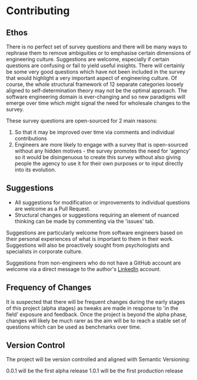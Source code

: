 # Contributing

## Ethos
There is no perfect set of survey questions and there will be many ways to rephrase them to remove ambiguities or to emphasise certain dimensions of engineering culture. Suggestions are welcome, especially if certain questions are confusing or fail to yield useful insights. There will certainly be some very good questions which have not been included in the survey that would highlight a very important aspect of engineering culture. Of course, the whole structural framework of 12 separate categories loosely aligned to self-determination theory may not be the optimal approach. The software engineering domain is ever-changing and so new paradigms will emerge over time which might signal the need for wholesale changes to the survey.

These survey questions are open-sourced for 2 main reasons:
1. So that it may be improved over time via comments and individual contributions
2. Engineers are more likely to engage with a survey that is open-sourced without any hidden motives - the survey promotes the need for 'agency' so it would be disingenuous to create this survey without also giving people the agency to use it for their own purposes or to input directly into its evolution.

## Suggestions 
* All suggestions for modification or improvements to individual questions are welcome as a Pull Request.
* Structural changes or suggestions requiring an element of nuanced thinking can be made by commenting via the 'issues' tab.

Suggestions are particularly welcome from software engineers based on their personal experiences of what is important to them in their work. Suggestions will also be proactively sought from psychologists and specialists in corporate culture.

Suggestions from non-engineers who do not have a GitHub account are welcome via a direct message to the author's [LinkedIn](https://www.linkedin.com/in/johndurrant/) account. 

## Frequency of Changes
It is suspected that there will be frequent changes during the early stages of this project (alpha stages) as tweaks are made in response to 'in the field' exposure and feedback. Once the project is beyond the alpha phase, changes will likely be much rarer as the aim will be to reach a stable set of questions which can be used as benchmarks over time.

## Version Control
The project will be version controlled and aligned with Semantic Versioning:

0.0.1 will be the first alpha release
1.0.1 will be the first production release
